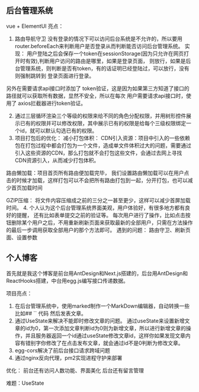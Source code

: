 ## 后台管理系统
vue + ElementUI
亮点： 
1. 路由导航守卫
没有登录的情况下可以访问后台系统是不允许的，所以要用router.beforeEach来判断用户是否登录从而判断能否访问后台管理系统。
实现： 用户登陆之后会保存一个token在sessionStorage(因为只允许在网页打开时有效),判断用户访问的路由是哪里，如果是登录页面，
则放行，如果是后台管理系统，则判断是否有token，有的话证明已经登陆过，可以放行，没有则强制跳转到 登录页面进行登录。

另外在需要请求api接口时添加了 token验证，这是因为如果第三方知道了接口的路径就可以获取所有数据，显然不安全，所以在每次
用户需要请求api接口时，使用了 axios拦截器进行token验证。

2. 通过三层循环渲染三个等级的权限来给不同的角色分配权限，并用树形控件展示已有的权限并可以修改权限，其中展示已有的权限是给每个三级权限绑定一个id，就可以默认勾选已有的权限。
3. 项目打包后的优化：
减小打包体积： 
CDN引入资源：项目中引入的一些依赖包在打包过程中都会打包为一个文件，造成单文件体积过大的问题，需要通过引入这些资源的CDN，那么打包就不会打包这些文件，会通过去网上寻找CDN资源引入，从而减少打包体积。

路由懒加载：项目首页所有路由便加载完毕， 我们设置路由懒加载可以在用户点击的时候才加载，这样打包可以不会把所有路由打包到一起，分开打包，也可以减少首页加载时间

GZIP压缩： 将文件内容压缩成之前的三分之一甚至更少，这样可以减少首屏加载时间。
4. 个人认为这个后台管理系统界面美观，用户体验好，有很多地方都有良好的提醒， 还有比如表单提交之前的验证等。
每次用户进行了操作，比如点击按钮删除某个用户之后，不用重新刷新页面来获取最新的全部用户，只需在方法操作的最后一步调用获取全部用户的那个方法即可。
遇到的问题： 路由守卫、刷新页面、设置参数

 

## 个人博客
首先就是我这个博客是前台用AntDesign和Next.js搭建的，后台用AntDesign和ReactHooks搭建，中台用egg.js编写接口传递数据。

项目亮点： 
1. 在后台管理系统中，使用marked制作一个MarkDown编辑器，自动转换一些比如## `` 代码 然后发表文章。
2. 通过UseState来解决不能即时修改文章的问题。
    通过useState来设置新增文章的id为0，第一次添加文章判断id为0则为新增文章，所以进行新增文章的操作，并且服务器返回一个id通过useState修改文章id，这样你如果发现文章内容有错别字你修改了在点击发布文章，就会通过id不是0判断为修改文章。
3. egg-cors解决了前后台接口请求跨域问题
4. 通过nginx反向代理，pm2实现进程守护来部署

优化： 前台还有访问人数功能、界面美化  后台还有留言管理

难题：UseState